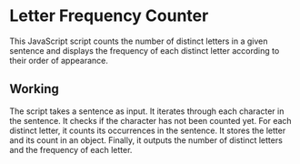 # Letter Frequency Counter

This JavaScript script counts the number of distinct letters in a given sentence and displays the frequency of each distinct letter according to their order of appearance.

## Working

The script takes a sentence as input.
It iterates through each character in the sentence.
It checks if the character has not been counted yet.
For each distinct letter, it counts its occurrences in the sentence.
It stores the letter and its count in an object.
Finally, it outputs the number of distinct letters and the frequency of each letter.

